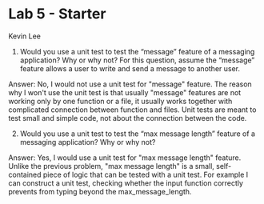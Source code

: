 # Lab 5 - Starter
Kevin Lee

1) Would you use a unit test to test the “message” feature of a messaging application? Why or why not? For this question, assume the “message” feature allows a user to write and send a message to another user.

Answer: No, I would not use a unit test for "message" feature. The reason why I won't use the unit test is that usually "message" features are not working only by one function or a file, it usually works together with complicated connection between function and files. Unit tests are meant to test small and simple code, not about the connection between the code. 

2) Would you use a unit test to test the “max message length” feature of a messaging application? Why or why not?

Answer: Yes, I would use a unit test for "max message length" feature. Unlike the previous problem, "max message length" is a small, self-contained piece of logic that can be tested with a unit test. For example I can construct a unit test, checking whether the input function correctly prevents from typing beyond the max_message_length.